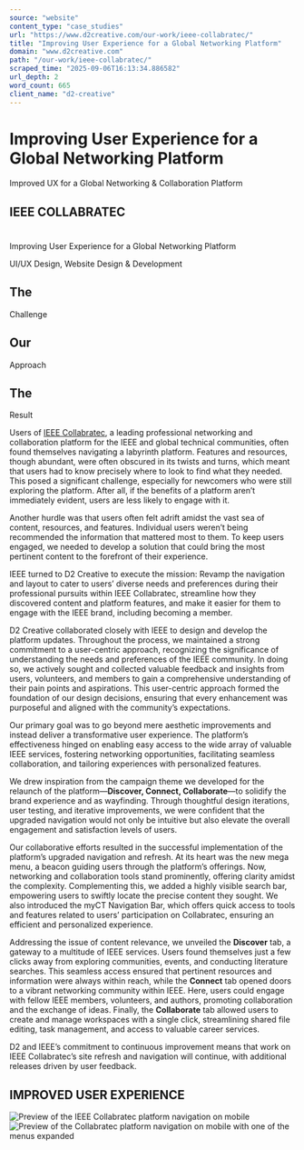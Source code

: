 ```yaml
---
source: "website"
content_type: "case_studies"
url: "https://www.d2creative.com/our-work/ieee-collabratec/"
title: "Improving User Experience for a Global Networking Platform"
domain: "www.d2creative.com"
path: "/our-work/ieee-collabratec/"
scraped_time: "2025-09-06T16:13:34.886582"
url_depth: 2
word_count: 665
client_name: "d2-creative"
---
```


# Improving User Experience for a Global Networking Platform

Improved UX for a Global Networking & Collaboration Platform

## IEEE COLLABRATEC

#

Improving User Experience for a Global Networking Platform

UI/UX Design, Website Design & Development

## The
Challenge

## Our
Approach

## The
Result

Users of [IEEE Collabratec](https://ieee-collabratec.ieee.org/), a leading professional networking and collaboration platform for the IEEE and global technical communities, often found themselves navigating a labyrinth platform. Features and resources, though abundant, were often obscured in its twists and turns, which meant that users had to know precisely where to look to find what they needed. This posed a significant challenge, especially for newcomers who were still exploring the platform. After all, if the benefits of a platform aren’t immediately evident, users are less likely to engage with it.

Another hurdle was that users often felt adrift amidst the vast sea of content, resources, and features. Individual users weren’t being recommended the information that mattered most to them. To keep users engaged, we needed to develop a solution that could bring the most pertinent content to the forefront of their experience.

IEEE turned to D2 Creative to execute the mission: Revamp the navigation and layout to cater to users’ diverse needs and preferences during their professional pursuits within IEEE Collabratec, streamline how they discovered content and platform features, and make it easier for them to engage with the IEEE brand, including becoming a member.

D2 Creative collaborated closely with IEEE to design and develop the platform updates. Throughout the process, we maintained a strong commitment to a user-centric approach, recognizing the significance of understanding the needs and preferences of the IEEE community. In doing so, we actively sought and collected valuable feedback and insights from users, volunteers, and members to gain a comprehensive understanding of their pain points and aspirations. This user-centric approach formed the foundation of our design decisions, ensuring that every enhancement was purposeful and aligned with the community’s expectations.

Our primary goal was to go beyond mere aesthetic improvements and instead deliver a transformative user experience. The platform’s effectiveness hinged on enabling easy access to the wide array of valuable IEEE services, fostering networking opportunities, facilitating seamless collaboration, and tailoring experiences with personalized features.

We drew inspiration from the campaign theme we developed for the relaunch of the platform—**Discover, Connect, Collaborate**—to solidify the brand experience and as wayfinding. Through thoughtful design iterations, user testing, and iterative improvements, we were confident that the upgraded navigation would not only be intuitive but also elevate the overall engagement and satisfaction levels of users.

Our collaborative efforts resulted in the successful implementation of the platform’s upgraded navigation and refresh. At its heart was the new mega menu, a beacon guiding users through the platform’s offerings. Now, networking and collaboration tools stand prominently, offering clarity amidst the complexity. Complementing this, we added a highly visible search bar, empowering users to swiftly locate the precise content they sought. We also introduced the myCT Navigation Bar, which offers quick access to tools and features related to users’ participation on Collabratec, ensuring an efficient and personalized experience.

Addressing the issue of content relevance, we unveiled the **Discover** tab, a gateway to a multitude of IEEE services. Users found themselves just a few clicks away from exploring communities, events, and conducting literature searches. This seamless access ensured that pertinent resources and information were always within reach, while the **Connect** tab opened doors to a vibrant networking community within IEEE. Here, users could engage with fellow IEEE members, volunteers, and authors, promoting collaboration and the exchange of ideas. Finally, the **Collaborate** tab allowed users to create and manage workspaces with a single click, streamlining shared file editing, task management, and access to valuable career services.

D2 and IEEE’s commitment to continuous improvement means that work on IEEE Collabratec’s site refresh and navigation will continue, with additional releases driven by user feedback.

## IMPROVED USER EXPERIENCE

![Preview of the IEEE Collabratec platform navigation on mobile](https://www.d2creative.com/wp-content/uploads/2023/09/img-mobile-platform-improvements-1@2x1.jpg) ![Preview of the Collabratec platform navigation on mobile with one of the menus expanded](https://www.d2creative.com/wp-content/uploads/2023/09/img-mobile-platform-improvements-2@2x1.jpg)